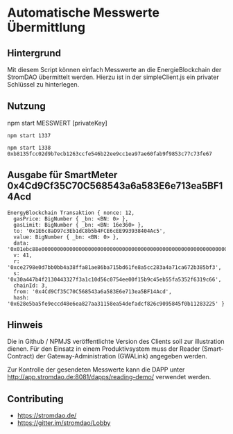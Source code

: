 # Automatische Messwerte Übermittlung

## Hintergrund
Mit diesem Script können einfach Messwerte an die EnergieBlockchain der StromDAO übermittelt werden. Hierzu ist in der simpleClient.js ein privater Schlüssel zu hinterlegen.

## Nutzung
npm start MESSWERT [privateKey]

```
npm start 1337
```

```
npm start 1338 0xb8135fcc02d9b7ecb1263ccfe546b22ee9cc1ea97ae60fab9f9853c77c73fe67
```

## Ausgabe für SmartMeter 0x4Cd9Cf35C70C568543a6a583E6e713ea5BF14Acd
```
EnergyBlockchain Transaktion { nonce: 12,
  gasPrice: BigNumber { _bn: <BN: 0> },
  gasLimit: BigNumber { _bn: <BN: 16e360> },
  to: '0x1E6c8aD97c3Eb1dC8b5b4FCE6cEE993938404Ac5',
  value: BigNumber { _bn: <BN: 0> },
  data: '0x01ebc88e0000000000000000000000000000000000000000000000000000000000000539',
  v: 41,
  r: '0xce2798e0d7bb0bb4a38ffa81ae86ba715bd61fe8a5cc283a4a71ca672b385bf3',
  s: '0x30a447b4f2130443327f3a1c10d56c0754ee00f15b9c45eb55fa5352f6319c66',
  chainId: 3,
  from: '0x4Cd9Cf35C70C568543a6a583E6e713ea5BF14Acd',
  hash: '0x628e5ba5fe9eccd48e6ea827aa31158ea54defadcf826c9095845f0b11283225' }
```

## Hinweis
Die in Github / NPMJS veröffentlichte Version des Clients soll zur illustration dienen. Für den Einsatz in einem Produktivsystem muss der Reader (Smart-Contract) der Gateway-Administration (GWALink) angegeben werden.

Zur Kontrolle der gesendeten Messwerte kann die DAPP unter http://app.stromdao.de:8081/dapps/reading-demo/ verwendet werden.

## Contributing
- https://stromdao.de/
- https://gitter.im/stromdao/Lobby